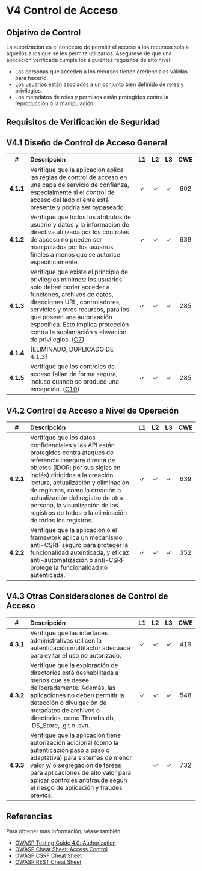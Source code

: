 # V4 Control de Acceso

## Objetivo de Control

La autorización es el concepto de permitir el acceso a los recursos solo a aquellos a los que se les permite utilizarlos. Asegúrese de que una aplicación verificada cumple los siguientes requisitos de alto nivel:

* Las personas que acceden a los recursos tienen credenciales válidas para hacerlo. 
* Los usuarios están asociados a un conjunto bien definido de roles y privilegios. 
* Los metadatos de roles y permisos están protegidos contra la reproducción o la manipulación.

## Requisitos de Verificación de Seguridad

## V4.1 Diseño de Control de Acceso General

| # | Descripción | L1 | L2 | L3 | CWE |
| :---: | :--- | :---: | :---:| :---: | :---: |
| **4.1.1** | Verifique que la aplicación aplica las reglas de control de acceso en una capa de servicio de confianza, especialmente si el control de acceso del lado cliente está presente y podría ser bypaseado. | ✓ | ✓ | ✓ | 602 |
| **4.1.2** | Verifique que todos los atributos de usuario y datos y la información de directiva utilizada por los controles de acceso no pueden ser manipulados por los usuarios finales a menos que se autorice específicamente. | ✓ | ✓ | ✓ | 639 |
| **4.1.3** | Verifique que existe el principio de privilegios mínimos: los usuarios solo deben poder acceder a funciones, archivos de datos, direcciones URL, controladores, servicios y otros recursos, para los que poseen una autorización específica. Esto implica protección contra la suplantación y elevación de privilegios. ([C7](https://owasp.org/www-project-proactive-controls/#div-numbering)) | ✓ | ✓ | ✓ | 285 |
| **4.1.4** | [ELIMINADO, DUPLICADO DE 4.1.3] | | | | |
| **4.1.5** | Verifique que los controles de acceso fallan de forma segura, incluso cuando se produce una excepción. ([C10](https://owasp.org/www-project-proactive-controls/#div-numbering)) | ✓ | ✓ | ✓ | 285 |

## V4.2 Control de Acceso a Nivel de Operación

| # | Descripción | L1 | L2 | L3 | CWE |
| :---: | :--- | :---: | :---:| :---: | :---: |
| **4.2.1** | Verifique que los datos confidenciales y las API están protegidos contra ataques de referencia insegura directa de objetos (IDOR; por sus siglas en inglés) dirigidos a la creación, lectura, actualización y eliminación de registros, como la creación o actualización del registro de otra persona, la visualización de los registros de todos o la eliminación de todos los registros. | ✓ | ✓ | ✓ | 639 |
| **4.2.2** | Verifique que la aplicación o el framework aplica un mecanismo anti-CSRF seguro para proteger la funcionalidad autenticada, y eficaz anti-automatización o anti-CSRF protege la funcionalidad no autenticada. | ✓ | ✓ | ✓ | 352 |

## V4.3 Otras Consideraciones de Control de Acceso

| # | Descripción | L1 | L2 | L3 | CWE |
| :---: | :--- | :---: | :---:| :---: | :---: |
| **4.3.1** | Verifique que las interfaces administrativas utilicen la autenticación multifactor adecuada para evitar el uso no autorizado. | ✓ | ✓ | ✓ | 419 |
| **4.3.2** | Verifique que la exploración de directorios está deshabilitada a menos que se desee deliberadamente. Además, las aplicaciones no deben permitir la detección o divulgación de metadatos de archivos o directorios, como Thumbs.db, .DS_Store, .git o .svn. | ✓ | ✓ | ✓ | 548 |
| **4.3.3** | Verifique que la aplicación tiene autorización adicional (como la autenticación paso a paso o adaptativa) para sistemas de menor valor y/ o segregación de tareas para aplicaciones de alto valor para aplicar controles antifraude según el riesgo de aplicación y fraudes previos. | | ✓ | ✓ | 732 |

## Referencias

Para obtener más información, véase también:

* [OWASP Testing Guide 4.0: Authorization](https://owasp.org/www-project-web-security-testing-guide/v41/4-Web_Application_Security_Testing/05-Authorization_Testing/README.html)
* [OWASP Cheat Sheet: Access Control](https://cheatsheetseries.owasp.org/cheatsheets/Access_Control_Cheat_Sheet.html)
* [OWASP CSRF Cheat Sheet](https://cheatsheetseries.owasp.org/cheatsheets/Cross-Site_Request_Forgery_Prevention_Cheat_Sheet.html)
* [OWASP REST Cheat Sheet](https://cheatsheetseries.owasp.org/cheatsheets/REST_Security_Cheat_Sheet.html)
